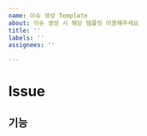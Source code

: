 ```yaml
---
name: 이슈 생성 Template
about: 이슈 생성 시 해당 템플릿 이용해주세요
title: ''
labels: ''
assignees: ''

---
```


# Issue
## 기능
